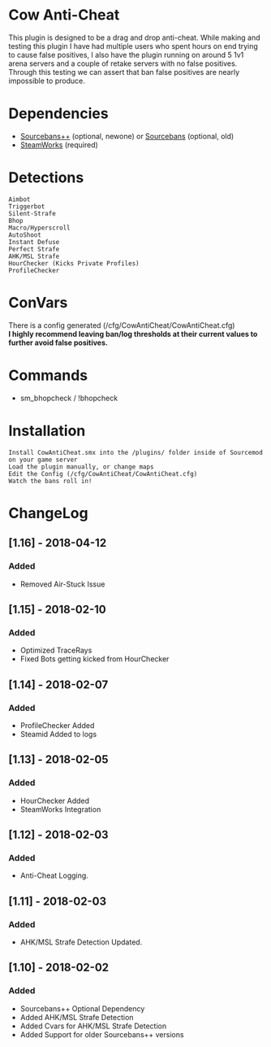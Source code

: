 # Cow Anti-Cheat
This plugin is designed to be a drag and drop anti-cheat. While making and testing this plugin I have had multiple users who spent hours on end trying to cause false positives, I also have the plugin running on around 5 1v1 arena servers and a couple of retake servers with no false positives. Through this testing we can assert that ban false positives are nearly impossible to produce.

# Dependencies
- [Sourcebans++](https://github.com/sbpp/sourcebans-pp) (optional, newone) or [Sourcebans](https://code.google.com/archive/p/sourcebans/) (optional, old)
- [SteamWorks](https://github.com/KyleSanderson/SteamWorks) (required)

# Detections
    Aimbot
    Triggerbot
    Silent-Strafe
    Bhop
    Macro/Hyperscroll
    AutoShoot
    Instant Defuse
    Perfect Strafe
    AHK/MSL Strafe
    HourChecker (Kicks Private Profiles)
    ProfileChecker

# ConVars
There is a config generated (/cfg/CowAntiCheat/CowAntiCheat.cfg)<br />
**I highly recommend leaving ban/log thresholds at their current values to further avoid false positives.**

# Commands
- sm_bhopcheck / !bhopcheck

# Installation
    Install CowAntiCheat.smx into the /plugins/ folder inside of Sourcemod on your game server
    Load the plugin manually, or change maps
    Edit the Config (/cfg/CowAntiCheat/CowAntiCheat.cfg)
    Watch the bans roll in!

# ChangeLog

## [1.16] - 2018-04-12
### Added
- Removed Air-Stuck Issue

## [1.15] - 2018-02-10
### Added
- Optimized TraceRays
- Fixed Bots getting kicked from HourChecker

## [1.14] - 2018-02-07
### Added
- ProfileChecker Added
- Steamid Added to logs

## [1.13] - 2018-02-05
### Added
- HourChecker Added
- SteamWorks Integration

## [1.12] - 2018-02-03
### Added
- Anti-Cheat Logging.

## [1.11] - 2018-02-03
### Added
- AHK/MSL Strafe Detection Updated.

## [1.10] - 2018-02-02
### Added
- Sourcebans++ Optional Dependency
- Added AHK/MSL Strafe Detection
- Added Cvars for AHK/MSL Strafe Detection
- Added Support for older Sourcebans++ versions
